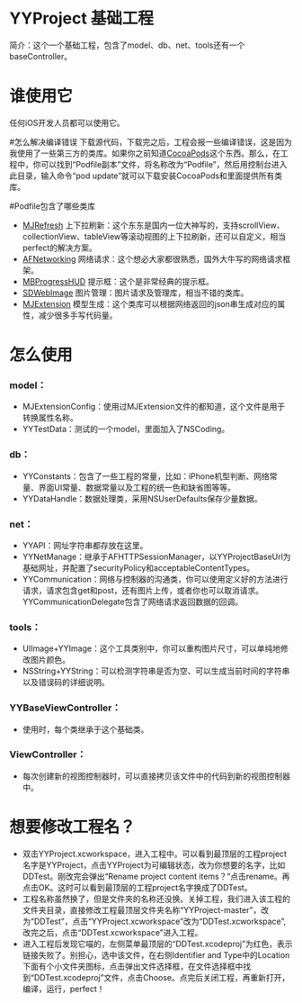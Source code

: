 # YYProject 基础工程
简介：这个一个基础工程，包含了model、db、net、tools还有一个baseController。

# 谁使用它
任何iOS开发人员都可以使用它。

#怎么解决编译错误
下载源代码，下载完之后，工程会报一些编译错误，这是因为我使用了一些第三方的类库。如果你之前知道[CocoaPods](http://www.cocoachina.com/ios/20140107/7663.html)这个东西。那么，在工程中，你可以找到“Podfile副本”文件，将名称改为“Podfile”，然后用控制台进入此目录，输入命令“pod update”就可以下载安装CocoaPods和里面提供所有类库。

#Podfile包含了哪些类库
* [MJRefresh](https://github.com/CoderMJLee/MJRefresh) 上下拉刷新：这个东东是国内一位大神写的，支持scrollView、collectionView、tableView等滚动视图的上下拉刷新，还可以自定义，相当perfect的解决方案。
* [AFNetworking](https://github.com/AFNetworking/AFNetworking) 网络请求：这个想必大家都很熟悉，国外大牛写的网络请求框架。
* [MBProgressHUD](https://github.com/jdg/MBProgressHUD) 提示框：这个是非常经典的提示框。
* [SDWebImage](https://github.com/rs/SDWebImage) 图片管理：图片请求及管理库，相当不错的类库。
* [MJExtension](https://github.com/CoderMJLee/MJExtension) 模型生成：这个类库可以根据网络返回的json串生成对应的属性，减少很多手写代码量。


# 怎么使用 
### model：
* MJExtensionConfig：使用过MJExtension文件的都知道，这个文件是用于转换属性名称。
* YYTestData：测试的一个model，里面加入了NSCoding。

### db：
* YYConstants：包含了一些工程的常量，比如：iPhone机型判断、网络常量、界面UI常量、数据常量以及工程的统一色和缺省图等等。
* YYDataHandle：数据处理类，采用NSUserDefaults保存少量数据。

### net：
* YYAPI：网址字符串都存放在这里。
* YYNetManage：继承于AFHTTPSessionManager，以YYProjectBaseUrl为基础网址，并配置了securityPolicy和acceptableContentTypes。
* YYCommunication：网络与控制器的沟通类，你可以使用定义好的方法进行请求，请求包含get和post，还有图片上传，或者你也可以取消请求。YYCommunicationDelegate包含了网络请求返回数据的回调。

### tools：
* UIImage+YYImage：这个工具类别中，你可以重构图片尺寸，可以单纯地修改图片颜色。
* NSString+YYString：可以检测字符串是否为空、可以生成当前时间的字符串以及错误码的详细说明。

### YYBaseViewController：
* 使用时，每个类继承于这个基础类。

### ViewController：
* 每次创建新的视图控制器时，可以直接拷贝该文件中的代码到新的视图控制器中。

# 想要修改工程名？
* 双击YYProject.xcworkspace，进入工程中。可以看到最顶层的工程project名字是YYProject，点击YYProject为可编辑状态，改为你想要的名字，比如DDTest。刚改完会弹出“Rename project content items？”点击rename。再点击OK。这时可以看到最顶层的工程project名字换成了DDTest。
* 工程名称虽然换了，但是文件夹的名称还没换。关掉工程，我们进入该工程的文件夹目录，直接修改工程最顶层文件夹名称“YYProject-master”，改为“DDTest”，点击“YYProject.xcworkspace”改为“DDTest.xcworkspace”,改完之后，点击“DDTest.xcworkspace”进入工程。
* 进入工程后发现它喵的，左侧菜单最顶层的“DDTest.xcodeproj”为红色，表示链接失败了。别担心，选中该文件，在右侧Identifier and Type中的Location下面有个小文件夹图标，点击弹出文件选择框，在文件选择框中找到“DDTest.xcodeproj”文件，点击Choose。点完后关闭工程，再重新打开，编译，运行，perfect！


